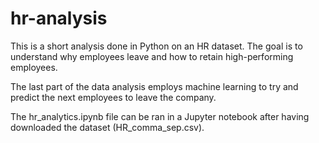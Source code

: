 # hr-analysis
This is a short analysis done in Python on an HR dataset.
The goal is to understand why employees leave and how to retain high-performing employees.

The last part of the data analysis employs machine learning to try and predict the next employees to leave the company.

The hr_analytics.ipynb file can be ran in a Jupyter notebook after having downloaded the dataset (HR_comma_sep.csv).


